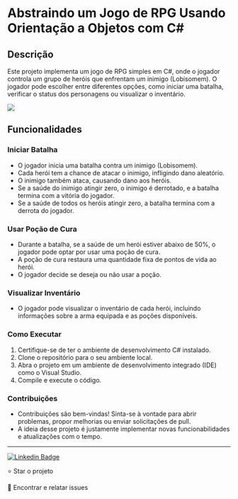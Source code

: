 # Abstraindo um Jogo de RPG Usando Orientação a Objetos com C#

## Descrição
Este projeto implementa um jogo de RPG simples em C#, onde o jogador controla um grupo de heróis que enfrentam um inimigo (Lobisomem). O jogador pode escolher entre diferentes opções, como iniciar uma batalha, verificar o status dos personagens ou visualizar o inventário.

<img src="https://static.wikia.nocookie.net/finalfantasy/images/4/45/FFI_PSP_menu_principal.jpg/revision/latest?cb=20141202084331&path-prefix=pt-br">


## Funcionalidades
### Iniciar Batalha
* O jogador inicia uma batalha contra um inimigo (Lobisomem).
* Cada herói tem a chance de atacar o inimigo, infligindo dano aleatório.
* O inimigo também ataca, causando dano aos heróis.
* Se a saúde do inimigo atingir zero, o inimigo é derrotado, e a batalha termina com a vitória do jogador.
* Se a saúde de todos os heróis atingir zero, a batalha termina com a derrota do jogador.
### Usar Poção de Cura
* Durante a batalha, se a saúde de um herói estiver abaixo de 50%, o jogador pode optar por usar uma poção de cura.
* A poção de cura restaura uma quantidade fixa de pontos de vida ao herói.
* O jogador decide se deseja ou não usar a poção.
### Visualizar Inventário
* O jogador pode visualizar o inventário de cada herói, incluindo informações sobre a arma equipada e as poções disponíveis.
### Como Executar
<ol>
<li>Certifique-se de ter o ambiente de desenvolvimento C# instalado.</li>
<li>Clone o repositório para o seu ambiente local.</li>
<li>Abra o projeto em um ambiente de desenvolvimento integrado (IDE) como o Visual Studio.</li>
<li>Compile e execute o código.</li>
</ol>

### Contribuições
* Contribuições são bem-vindas! Sinta-se à vontade para abrir problemas, propor melhorias ou enviar solicitações de pull.
* A ideia desse projeto é justamente implementar novas funcionabilidades e atualizações com o tempo. 

<hr>

[![Linkedin Badge](https://img.shields.io/badge/-JeanCarlo-blue?style=flat-square&logo=Linkedin&logoColor=white&link=https://www.linkedin.com/in/jeancarlotorre619b/)](https://www.linkedin.com/in/jeancarlotorre619b/)

⭐️ Star o projeto

🐛 Encontrar e relatar issues